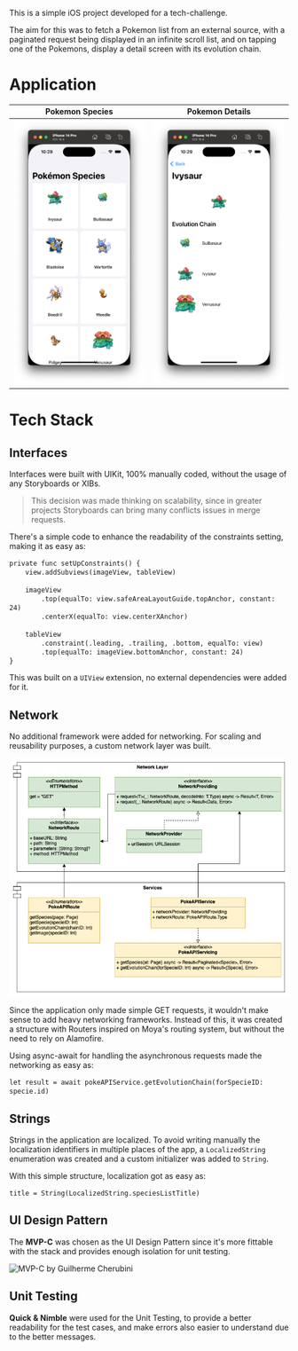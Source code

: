 This is a simple iOS project developed for a tech-challenge.

The aim for this was to fetch a Pokemon list from an external source, with a paginated request being displayed in an infinite scroll list, and on tapping one of the Pokemons, display a detail screen with its evolution chain.

# Application

Pokemon Species             |  Pokemon Details
:-------------------------:|:-------------------------:
![Pokemon Species](./Images/Screenshots-PokemonSpecies.png)  |  ![Pokemon Details](./Images/Screenshots-PokemonDetail.png)

# Tech Stack

## Interfaces

Interfaces were built with UIKit, 100% manually coded, without the usage of any Storyboards or XIBs.

> This decision was made thinking on scalability, since in greater projects Storyboards can bring many conflicts issues in merge requests.

There's a simple code to enhance the readability of the constraints setting, making it as easy as:

```
private func setUpConstraints() {
    view.addSubviews(imageView, tableView)
    
    imageView
        .top(equalTo: view.safeAreaLayoutGuide.topAnchor, constant: 24)
        .centerX(equalTo: view.centerXAnchor)
    
    tableView
        .constraint(.leading, .trailing, .bottom, equalTo: view)
        .top(equalTo: imageView.bottomAnchor, constant: 24)
}
```

This was built on a `UIView` extension, no external dependencies were added for it.

## Network

No additional framework were added for networking. For scaling and reusability purposes, a custom network layer was built.

![Network Layer](./Images/NetworkLayer.png)

Since the application only made simple GET requests, it wouldn't make sense to add heavy networking frameworks. Instead of this, it was created a structure with Routers inspired on Moya's routing system, but without the need to rely on Alamofire.

Using async-await for handling the asynchronous requests made the networking as easy as:

```
let result = await pokeAPIService.getEvolutionChain(forSpecieID: specie.id)
```

## Strings

Strings in the application are localized. To avoid writing manually the localization identifiers in multiple places of the app, a `LocalizedString` enumeration was created and a custom initializer was added to `String`. 

With this simple structure, localization got as easy as:

```
title = String(LocalizedString.speciesListTitle)
```

## UI Design Pattern

The **MVP-C** was chosen as the UI Design Pattern since it's more fittable with the stack and provides enough isolation for unit testing.

![MVP-C by Guilherme Cherubini](https://miro.medium.com/v2/resize:fit:720/format:webp/1*NIa_pUSTrxReRYigjsy0WQ.png)


## Unit Testing

**Quick & Nimble** were used for the Unit Testing, to provide a better readability for the test cases, and make errors also easier to understand due to the better messages.
